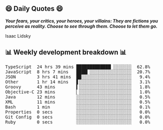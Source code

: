 ## 😄 Daily Quotes 😄

_**Your fears, your critics, your heroes, your villains: They are fictions you perceive as reality. Choose to see through them. Choose to let them go.**_

Isaac Lidsky



## 📊 Weekly development breakdown 📊

<pre>TypeScript  24 hrs 39 mins █████████████▏░░░░░░░  62.8%
JavaScript  8 hrs 7 mins   ████▎░░░░░░░░░░░░░░░░  20.7%
JSON        3 hrs 41 mins  █▉░░░░░░░░░░░░░░░░░░░   9.4%
Other       1 hr 14 mins   ▋░░░░░░░░░░░░░░░░░░░░   3.1%
Groovy      43 mins        ▍░░░░░░░░░░░░░░░░░░░░   1.8%
Objective-C 23 mins        ▏░░░░░░░░░░░░░░░░░░░░   1.0%
Java        12 mins        ░░░░░░░░░░░░░░░░░░░░░   0.5%
XML         11 mins        ░░░░░░░░░░░░░░░░░░░░░   0.5%
Bash        1 min          ░░░░░░░░░░░░░░░░░░░░░   0.1%
Properties  0 secs         ░░░░░░░░░░░░░░░░░░░░░   0.0%
Git Config  0 secs         ░░░░░░░░░░░░░░░░░░░░░   0.0%
Ruby        0 secs         ░░░░░░░░░░░░░░░░░░░░░   0.0%</pre>